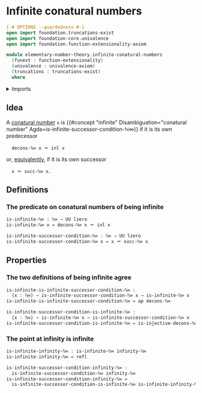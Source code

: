 # Infinite conatural numbers

```agda
{-# OPTIONS --guardedness #-}
open import foundation.truncations-exist
open import foundation-core.univalence
open import foundation.function-extensionality-axiom

module elementary-number-theory.infinite-conatural-numbers
  (funext : function-extensionality)
  (univalence : univalence-axiom)
  (truncations : truncations-exist)
  where
```

<details><summary>Imports</summary>

```agda
open import elementary-number-theory.conatural-numbers funext univalence truncations
open import elementary-number-theory.equality-conatural-numbers funext univalence truncations

open import foundation.action-on-identifications-functions
open import foundation.coproduct-types funext univalence truncations
open import foundation.universe-levels

open import foundation-core.identity-types
```

</details>

## Idea

A [conatural number](elementary-number-theory.conatural-numbers.md) `x` is
{{#concept "infinite" Disambiguation="conatural number" Agda=is-infinite-successor-condition-ℕ∞}}
if it is its own predecessor

```text
  decons-ℕ∞ x ＝ inl x
```

or, [equivalently](foundation-core.equivalences.md), if it is its own successor

```text
  x ＝ succ-ℕ∞ x.
```

## Definitions

### The predicate on conatural numbers of being infinite

```agda
is-infinite-ℕ∞ : ℕ∞ → UU lzero
is-infinite-ℕ∞ x = decons-ℕ∞ x ＝ inl x

is-infinite-successor-condition-ℕ∞ : ℕ∞ → UU lzero
is-infinite-successor-condition-ℕ∞ x = x ＝ succ-ℕ∞ x
```

## Properties

### The two definitions of being infinite agree

```agda
is-infinite-is-infinite-successor-condition-ℕ∞ :
  {x : ℕ∞} → is-infinite-successor-condition-ℕ∞ x → is-infinite-ℕ∞ x
is-infinite-is-infinite-successor-condition-ℕ∞ = ap decons-ℕ∞

is-infinite-successor-condition-is-infinite-ℕ∞ :
  {x : ℕ∞} → is-infinite-ℕ∞ x → is-infinite-successor-condition-ℕ∞ x
is-infinite-successor-condition-is-infinite-ℕ∞ = is-injective-decons-ℕ∞
```

### The point at infinity is infinite

```agda
is-infinite-infinity-ℕ∞ : is-infinite-ℕ∞ infinity-ℕ∞
is-infinite-infinity-ℕ∞ = refl

is-infinite-successor-condition-infinity-ℕ∞ :
  is-infinite-successor-condition-ℕ∞ infinity-ℕ∞
is-infinite-successor-condition-infinity-ℕ∞ =
  is-infinite-successor-condition-is-infinite-ℕ∞ is-infinite-infinity-ℕ∞
```
